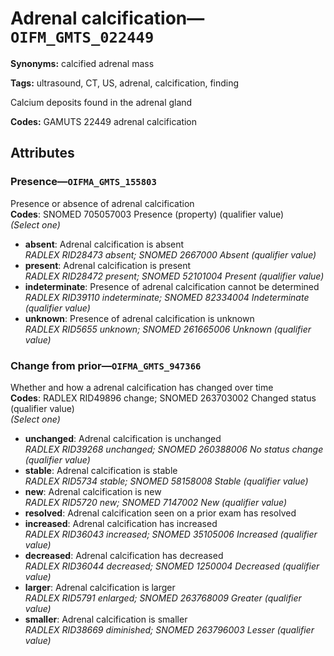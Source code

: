 # Adrenal calcification—`OIFM_GMTS_022449`

**Synonyms:** calcified adrenal mass

**Tags:** ultrasound, CT, US, adrenal, calcification, finding

Calcium deposits found in the adrenal gland

**Codes:** GAMUTS 22449 adrenal calcification

## Attributes

### Presence—`OIFMA_GMTS_155803`

Presence or absence of adrenal calcification  
**Codes**: SNOMED 705057003 Presence (property) (qualifier value)  
*(Select one)*

- **absent**: Adrenal calcification is absent  
_RADLEX RID28473 absent; SNOMED 2667000 Absent (qualifier value)_
- **present**: Adrenal calcification is present  
_RADLEX RID28472 present; SNOMED 52101004 Present (qualifier value)_
- **indeterminate**: Presence of adrenal calcification cannot be determined  
_RADLEX RID39110 indeterminate; SNOMED 82334004 Indeterminate (qualifier value)_
- **unknown**: Presence of adrenal calcification is unknown  
_RADLEX RID5655 unknown; SNOMED 261665006 Unknown (qualifier value)_

### Change from prior—`OIFMA_GMTS_947366`

Whether and how a adrenal calcification has changed over time  
**Codes**: RADLEX RID49896 change; SNOMED 263703002 Changed status (qualifier value)  
*(Select one)*

- **unchanged**: Adrenal calcification is unchanged  
_RADLEX RID39268 unchanged; SNOMED 260388006 No status change (qualifier value)_
- **stable**: Adrenal calcification is stable  
_RADLEX RID5734 stable; SNOMED 58158008 Stable (qualifier value)_
- **new**: Adrenal calcification is new  
_RADLEX RID5720 new; SNOMED 7147002 New (qualifier value)_
- **resolved**: Adrenal calcification seen on a prior exam has resolved  
- **increased**: Adrenal calcification has increased  
_RADLEX RID36043 increased; SNOMED 35105006 Increased (qualifier value)_
- **decreased**: Adrenal calcification has decreased  
_RADLEX RID36044 decreased; SNOMED 1250004 Decreased (qualifier value)_
- **larger**: Adrenal calcification is larger  
_RADLEX RID5791 enlarged; SNOMED 263768009 Greater (qualifier value)_
- **smaller**: Adrenal calcification is smaller  
_RADLEX RID38669 diminished; SNOMED 263796003 Lesser (qualifier value)_